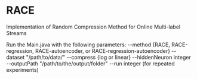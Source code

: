 # RACE
Implementation of Random Compression Method for Online Multi-label Streams

Run the Main.java with the following parameters:
--method {RACE, RACE-regression, RACE-autoencoder, or RACE-regression-autoencoder}
--dataset "/path/to/data/" 
--compress {log or linear} 
--hiddenNeuron integer 
--outputPath "/path/to/the/output/folder" 
--run integer (for repeated experiments) 
